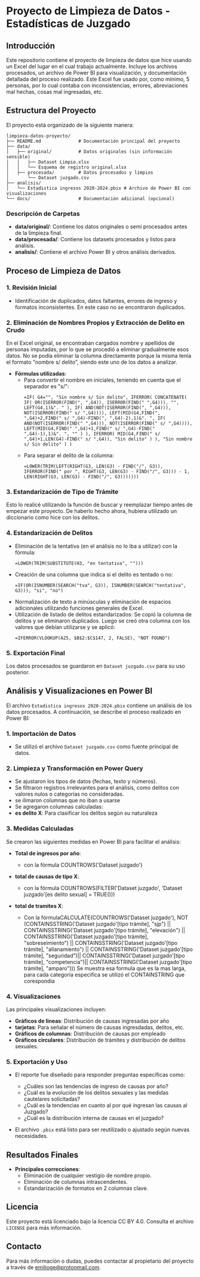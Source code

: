 # Proyecto de Limpieza de Datos - Estadísticas de Juzgado

## Introducción
Este repositorio contiene el proyecto de limpieza de datos que hice usando un Excel del lugar en el cual trabajo actualmente. Incluye los archivos procesados, un archivo de Power BI para visualización, y documentación detallada del proceso realizado. Este Excel fue usado por, como mínimo, 5 personas, por lo cual contaba con inconsistencias, errores, abreviaciones mal hechas, cosas mal ingresadas, etc.

## Estructura del Proyecto

El proyecto está organizado de la siguiente manera:

```
limpieza-datos-proyecto/
├── README.md              # Documentación principal del proyecto
├── data/
│   ├── original/          # Datos originales (sin información sensible)
│   │   ├── Dataset Limpio.xlsx
│   │   └── Esquema de registro original.xlsx
│   ├── procesada/         # Datos procesados y limpios
│       └── Dataset juzgado.csv
├── analisis/
│   └── Estadistica ingresos 2020-2024.pbix # Archivo de Power BI con visualizaciones
└── docs/                  # Documentación adicional (opcional)
```

### Descripción de Carpetas
- **data/original/**: Contiene los datos originales o semi procesados antes de la limpieza final.
- **data/procesada/**: Contiene los datasets procesados y listos para análisis.
- **analisis/**: Contiene el archivo Power BI y otros análisis derivados.

## Proceso de Limpieza de Datos

### 1. Revisión Inicial
- Identificación de duplicados, datos faltantes, errores de ingreso y formatos inconsistentes. En este caso no se encontraron duplicados.

### 2. Eliminación de Nombres Propios y Extracción de Delito en Crudo
En el Excel original, se encontraban cargados nombre y apellidos de personas imputadas, por lo que se procedió a eliminar gradualmente esos datos. No se podía eliminar la columna directamente porque la misma tenía el formato "nombre s/ delito", siendo este uno de los datos a analizar.

- **Fórmulas utilizadas**:
  - Para convertir el nombre en iniciales, teniendo en cuenta que el separador es "s/":
    ```excel
    =IF( G4="", "Sin nombre s/ Sin delito", IFERROR( CONCATENATE( IF( OR(ISERROR(FIND(", ",G4)), ISERROR(FIND(" ",G4))), "", LEFT(G4,1)&". " ), IF( AND(NOT(ISERROR(FIND(", ",G4))), NOT(ISERROR(FIND(" s/ ",G4)))), LEFT(MID(G4,FIND(", ",G4)+2,FIND(" s/ ",G4)-FIND(", ",G4)-2),1)&". ", IF( AND(NOT(ISERROR(FIND(" ",G4))), NOT(ISERROR(FIND(" s/ ",G4)))), LEFT(MID(G4,FIND(" ",G4)+1,FIND(" s/ ",G4)-FIND(" ",G4)-1),1)&". ", "" ) ), IFERROR( MID(G4,FIND(" s/ ",G4)+1,LEN(G4)-FIND(" s/ ",G4)), "Sin delito" ) ), "Sin nombre s/ Sin delito" ) )
    ```
  - Para separar el delito de la columna:
    ```excel
    =LOWER(TRIM(LEFT(RIGHT(G3, LEN(G3) - FIND("/", G3)), IFERROR(FIND(" por ", RIGHT(G3, LEN(G3) - FIND("/", G3))) - 1, LEN(RIGHT(G3, LEN(G3) - FIND("/", G3)))))))
    ```

### 3. Estandarización de Tipo de Trámite
Esto lo realicé utilizando la función de buscar y reemplazar tiempo antes de empezar este proyecto. De haberlo hecho ahora, hubiera utilizado un diccionario como hice con los delitos.

### 4. Estandarización de Delitos
- Eliminación de la tentativa (en el análisis no lo iba a utilizar) con la fórmula:
  ```excel
  =LOWER(TRIM(SUBSTITUTE(H3, "en tentativa", "")))
  ```
- Creación de una columna que indica si el delito es tentado o no:
  ```excel
  =IF(OR(ISNUMBER(SEARCH("tva", G3)), ISNUMBER(SEARCH("tentativa", G3))), "si", "no")
  ```
- Normalización de texto a minúsculas y eliminación de espacios adicionales utilizando funciones generales de Excel.
- Utilización de listado de delitos estandarizados: Se copió la columna de delitos y se eliminaron duplicados. Luego se creó otra columna con los valores que debían utilizarse y se aplicó:
  ```excel
  =IFERROR(VLOOKUP(A25, $B$2:$C$147, 2, FALSE), "NOT FOUND")
  ```

### 5. Exportación Final
Los datos procesados se guardaron en `Dataset juzgado.csv` para su uso posterior.

## Análisis y Visualizaciones en Power BI

El archivo `Estadistica ingresos 2020-2024.pbix` contiene un análisis de los datos procesados. A continuación, se describe el proceso realizado en Power BI:

### 1. Importación de Datos
- Se utilizó el archivo `Dataset juzgado.csv` como fuente principal de datos.

### 2. Limpieza y Transformación en Power Query
- Se ajustaron los tipos de datos (fechas, texto y números).
- Se filtraron registros irrelevantes para el análisis, como delitos con valores nulos o categorías no consideradas.
- se ilimaron columnas que no iban a usarse
- Se agregaron columnas calculadas:
- **es delito X**: Para clasificar los delitos según su naturaleza

### 3. Medidas Calculadas
Se crearon las siguientes medidas en Power BI para facilitar el análisis:

- **Total de ingresos por año**:
  - con la fórmula  COUNTROWS('Dataset juzgado')
  
- **total de causas de tipo X**:
  
  - con la fórmula COUNTROWS(FILTER('Dataset juzgado', 'Dataset juzgado'[es delito sexual] = TRUE()))
  
- **total de tramites X**:
 
  - Con la fórmulaCALCULATE(COUNTROWS('Dataset juzgado'), NOT (CONTAINSSTRING('Dataset juzgado'[tipo trámite], "sjp") || CONTAINSSTRING('Dataset juzgado'[tipo trámite], "elevación") || CONTAINSSTRING('Dataset juzgado'[tipo trámite], "sobreseimiento") || CONTAINSSTRING('Dataset juzgado'[tipo trámite], "allanamiento") || CONTAINSSTRING('Dataset juzgado'[tipo trámite], "seguridad")|| CONTAINSSTRING('Dataset juzgado'[tipo trámite], "competencia")|| CONTAINSSTRING('Dataset juzgado'[tipo trámite], "amparo")))
Se muestra esa formula que es la mas larga, para cada categoría especifica se utilizó el CONTAINSTRING que corespondia

### 4. Visualizaciones
Las principales visualizaciones incluyen:
- **Gráficos de lineas**: Distribución de causas ingresadas por año
- **tarjetas**: Para señalar el número de causas ingresdadas, delitos, etc.
- **Gráficos de columnas**: Distribución de causas por empleado
- **Gráficos circulares**: Distribución de trámites y distribución de delitos sexuales.

### 5. Exportación y Uso
- El reporte fue diseñado para responder preguntas específicas como:
  - ¿Cuáles son las tendencias de ingreso de causas por año?
  - ¿Cuál es la evolución de los delitos sexuales y las medidas cautelares solicitadas?
  - ¿Cuál es la tendencias en cuanto al por qué ingresan las causas al Juzgado?
  - ¿Cuál es la distribución interna de causas en el juzgado?
    
- El archivo `.pbix` está listo para ser reutilizado o ajustado según nuevas necesidades.

## Resultados Finales

- **Principales correcciones**:
  - Eliminación de cualquier vestigio de nombre propio.
  - Eliminación de columnas intrascendentes.
  - Estandarización de formatos en 2 columnas clave.


## Licencia
Este proyecto está licenciado bajo la licencia CC BY 4.0. Consulta el archivo `LICENSE` para más información.

## Contacto
Para más información o dudas, puedes contactar al propietario del proyecto a través de emilioge@protonmail.com.


